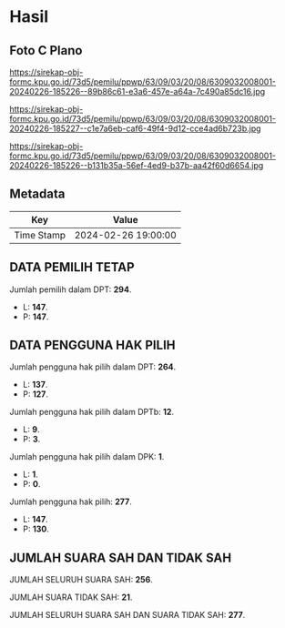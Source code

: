 # Hasil

## Foto C Plano

https://sirekap-obj-formc.kpu.go.id/73d5/pemilu/ppwp/63/09/03/20/08/6309032008001-20240226-185226--89b86c61-e3a6-457e-a64a-7c490a85dc16.jpg

https://sirekap-obj-formc.kpu.go.id/73d5/pemilu/ppwp/63/09/03/20/08/6309032008001-20240226-185227--c1e7a6eb-caf6-49f4-9d12-cce4ad6b723b.jpg

https://sirekap-obj-formc.kpu.go.id/73d5/pemilu/ppwp/63/09/03/20/08/6309032008001-20240226-185226--b131b35a-56ef-4ed9-b37b-aa42f60d6654.jpg


## Metadata

| Key        | Value               |
| ---------- | ------------------- |
| Time Stamp | 2024-02-26 19:00:00 |


## DATA PEMILIH TETAP

Jumlah pemilih dalam DPT: **294**.
 * L: **147**.
 * P: **147**.

## DATA PENGGUNA HAK PILIH

Jumlah pengguna hak pilih dalam DPT: **264**.
 * L: **137**.
 * P: **127**.

Jumlah pengguna hak pilih dalam DPTb: **12**.
 * L: **9**.
 * P: **3**.

Jumlah pengguna hak pilih dalam DPK: **1**.
 * L: **1**.
 * P: **0**.

Jumlah pengguna hak pilih: **277**.
 * L: **147**.
 * P: **130**.

## JUMLAH SUARA SAH DAN TIDAK SAH

JUMLAH SELURUH SUARA SAH: **256**.

JUMLAH SUARA TIDAK SAH: **21**.

JUMLAH SELURUH SUARA SAH DAN SUARA TIDAK SAH: **277**.


